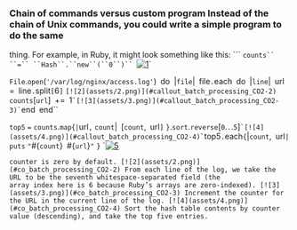 ### Chain of commands versus custom program Instead of the chain of Unix commands, you could write a simple program to do the same
thing. For example, in Ruby, it might look something like this: ```
`counts`` ``=`` ``Hash``.``new``(``0``)`` `[![1](assets/1.png)](#callout_batch_processing_CO2-1)`

``File``.``open``(``'/var/log/nginx/access.log'``)`` ``do`` ``|``file``|``
  ``file``.``each`` ``do`` ``|``line``|``
    ``url`` ``=`` ``line``.``split``[``6``]`` `[![2](assets/2.png)](#callout_batch_processing_CO2-2)`
    ``counts``[``url``]`` ``+=`` ``1`` `[![3](assets/3.png)](#callout_batch_processing_CO2-3)`
  ``end``
``end``

``top5`` ``=`` ``counts``.``map``{``|``url``,`` ``count``|`` ``[``count``,`` ``url``]`` ``}``.``sort``.``reverse``[``0``.``.``.``5``]`` `[![4](assets/4.png)](#callout_batch_processing_CO2-4)`
``top5``.``each``{``|``count``,`` ``url``|`` ``puts`` ``"``#{``count``}`` ``#{``url``}``"`` ``}`` `[![5](assets/5.png)](#callout_batch_processing_CO2-5)
``` [![1](assets/1.png)](#co_batch_processing_CO2-1) counts is a hash table that keeps a counter for the number of times we’ve seen each URL. A
counter is zero by default. [![2](assets/2.png)](#co_batch_processing_CO2-2) From each line of the log, we take the URL to be the seventh whitespace-separated field (the
array index here is 6 because Ruby’s arrays are zero-indexed). [![3](assets/3.png)](#co_batch_processing_CO2-3) Increment the counter for the URL in the current line of the log. [![4](assets/4.png)](#co_batch_processing_CO2-4) Sort the hash table contents by counter value (descending), and take the top five entries.